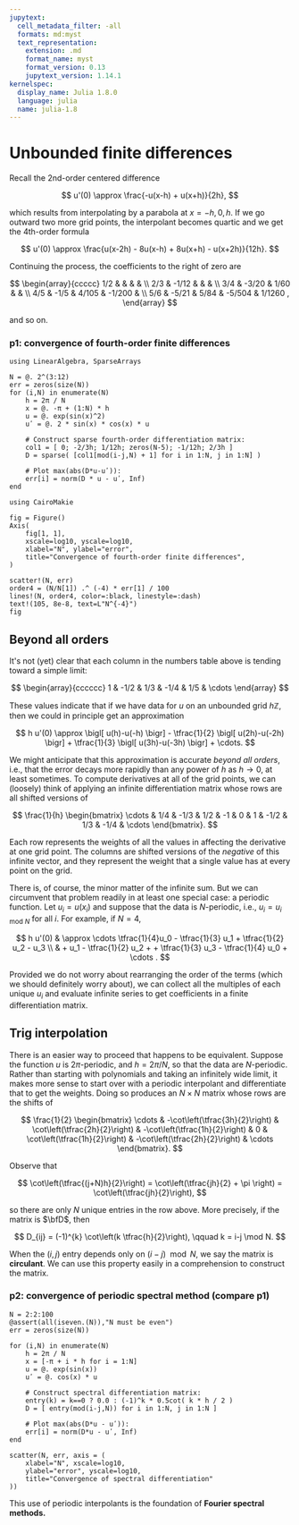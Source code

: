 ```yaml
---
jupytext:
  cell_metadata_filter: -all
  formats: md:myst
  text_representation:
    extension: .md
    format_name: myst
    format_version: 0.13
    jupytext_version: 1.14.1
kernelspec:
  display_name: Julia 1.8.0
  language: julia
  name: julia-1.8
---
```


# Unbounded finite differences

Recall the 2nd-order centered difference

$$
u'(0) \approx \frac{-u(x-h) + u(x+h)}{2h},
$$

which results from interpolating by a parabola at $x=-h,0,h$. If we go outward two more grid points, the interpolant becomes quartic and we get the 4th-order formula

$$
u'(0) \approx \frac{u(x-2h) - 8u(x-h) + 8u(x+h) - u(x+2h)}{12h}.
$$

Continuing the process, the coefficients to the right of zero are 

$$
\begin{array}{ccccc}
1/2 &       &   &   &   \\ 
2/3 & -1/12 &   &   &    \\ 
3/4 & -3/20 & 1/60 & & \\ 
4/5 & -1/5 & 4/105 & -1/200 &  \\ 
5/6 & -5/21 & 5/84 & -5/504 & 1/1260 , 
\end{array}
$$

and so on.

### p1: convergence of fourth-order finite differences

```{code-cell} julia
using LinearAlgebra, SparseArrays

N = @. 2^(3:12)
err = zeros(size(N))
for (i,N) in enumerate(N)
    h = 2π / N
    x = @. -π + (1:N) * h
    u = @. exp(sin(x)^2)
    uʹ = @. 2 * sin(x) * cos(x) * u

    # Construct sparse fourth-order differentiation matrix:
    col1 = [ 0; -2/3h; 1/12h; zeros(N-5); -1/12h; 2/3h ]
    D = sparse( [col1[mod(i-j,N) + 1] for i in 1:N, j in 1:N] )

    # Plot max(abs(D*u-uʹ)):
    err[i] = norm(D * u - uʹ, Inf)
end
```

```{code-cell} julia
using CairoMakie

fig = Figure()
Axis(
    fig[1, 1],
    xscale=log10, yscale=log10,
    xlabel="N", ylabel="error",
    title="Convergence of fourth-order finite differences",
)

scatter!(N, err)
order4 = (N/N[1]) .^ (-4) * err[1] / 100
lines!(N, order4, color=:black, linestyle=:dash)
text!(105, 8e-8, text=L"N^{-4}")
fig
```

## Beyond all orders

It's not (yet) clear that each column in the numbers table above is tending toward a simple limit:

$$
\begin{array}{cccccc}
1 & -1/2 & 1/3  & -1/4  & 1/5  & \cdots 
\end{array}
$$

These values indicate that if we have data for $u$ on an unbounded grid $h\mathbb{Z}$, then we could in principle get an approximation

$$
h u'(0) \approx \bigl[ u(h)-u(-h) \bigr] - \tfrac{1}{2} \bigl[ u(2h)-u(-2h) \bigr] + \tfrac{1}{3} \bigl[ u(3h)-u(-3h) \bigr] + \cdots. 
$$

We might anticipate that this approximation is accurate *beyond all orders*, i.e., that the error decays more rapidly than any power of $h$ as $h\to 0$, at least sometimes. To compute derivatives at all of the grid points, we can (loosely) think of applying an infinite differentiation matrix whose rows are all shifted versions of 

$$
\frac{1}{h} \begin{bmatrix}
\cdots & 1/4 & -1/3 & 1/2 & -1 & 0 & 1 & -1/2 & 1/3  & -1/4  & \cdots 
\end{bmatrix}. 
$$

Each row represents the weights of all the values in affecting the derivative at one grid point. The columns are shifted versions of the *negative* of this infinite vector, and they represent the weight that a single value has at every point on the grid. 


There is, of course, the minor matter of the infinite sum. But we can circumvent that problem readily in at least one special case: a periodic function. Let $u_i=u(x_i)$ and suppose that the data is $N$-periodic, i.e., $u_i = u_{i \text{ mod } N}$ for all $i$. For example, if $N=4$, 

$$
h u'(0) & \approx \cdots \tfrac{1}{4}u_0 - \tfrac{1}{3}  u_1 + \tfrac{1}{2} u_2 - u_3 \\ 
& + u_1 - \tfrac{1}{2} u_2 + + \tfrac{1}{3} u_3 - \tfrac{1}{4} u_0 + \cdots . 
$$

Provided we do not worry about rearranging the order of the terms (which we should definitely worry about), we can collect all the multiples of each unique $u_i$ and evaluate infinite series to get coefficients in a finite differentiation matrix.

## Trig interpolation 

There is an easier way to proceed that happens to be equivalent. Suppose the function $u$ is $2\pi$-periodic, and $h=2\pi/N$, so that the data are $N$-periodic. Rather than starting with polynomials and taking an infinitely wide limit, it makes more sense to start over with a periodic interpolant and differentiate that to get the weights. Doing so produces an $N\times N$ matrix whose rows are the shifts of 

$$
\frac{1}{2} \begin{bmatrix}
\cdots & -\cot\left(\tfrac{3h}{2}\right) & \cot\left(\tfrac{2h}{2}\right) & -\cot\left(\tfrac{1h}{2}\right) & 0 & \cot\left(\tfrac{1h}{2}\right) & -\cot\left(\tfrac{2h}{2}\right) & \cdots 
\end{bmatrix}. 
$$

Observe that 

$$
\cot\left(\tfrac{(j+N)h}{2}\right) = \cot\left(\tfrac{jh}{2} + \pi \right) = \cot\left(\tfrac{jh}{2}\right), 
$$

so there are only $N$ unique entries in the row above. More precisely, if the matrix is $\bfD$, then

$$
D_{ij} = (-1)^{k} \cot\left(k \tfrac{h}{2}\right), \qquad k = i-j \mod N. 
$$

When the $(i,j)$ entry depends only on $(i-j) \mod N$, we say the matrix is **circulant**. We can use this property easily in a comprehension to construct the matrix.

### p2: convergence of periodic spectral method (compare p1)

```{code-cell} julia
N = 2:2:100
@assert(all(iseven.(N)),"N must be even")
err = zeros(size(N))

for (i,N) in enumerate(N)
    h = 2π / N
    x = [-π + i * h for i = 1:N]
    u = @. exp(sin(x))
    uʹ = @. cos(x) * u

    # Construct spectral differentiation matrix:
    entry(k) = k==0 ? 0.0 : (-1)^k * 0.5cot( k * h / 2 )
    D = [ entry(mod(i-j,N)) for i in 1:N, j in 1:N ]

    # Plot max(abs(D*u - uʹ)):
    err[i] = norm(D*u - uʹ, Inf)
end
```

```{code-cell} julia
scatter(N, err, axis = (
    xlabel="N", xscale=log10, 
    ylabel="error", yscale=log10,
    title="Convergence of spectral differentiation"
))
```


This use of periodic interpolants is the foundation of **Fourier spectral methods.**
